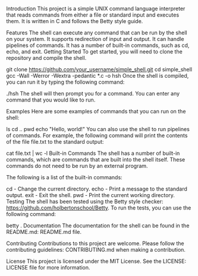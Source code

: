 Introduction
This project is a simple UNIX command language interpreter that reads commands from either a file or standard input and executes them. It is written in C and follows the Betty style guide.

Features
The shell can execute any command that can be run by the shell on your system.
It supports redirection of input and output.
It can handle pipelines of commands.
It has a number of built-in commands, such as cd, echo, and exit.
Getting Started
To get started, you will need to clone the repository and compile the shell.

git clone https://github.com/your_username/simple_shell.git
cd simple_shell
gcc -Wall -Werror -Wextra -pedantic \*.c -o hsh
Once the shell is compiled, you can run it by typing the following command:

./hsh
The shell will then prompt you for a command. You can enter any command that you would like to run.

Examples
Here are some examples of commands that you can run on the shell:

ls
cd ..
pwd
echo "Hello, world!"
You can also use the shell to run pipelines of commands. For example, the following command will print the contents of the file file.txt to the standard output:

cat file.txt | wc -l
Built-in Commands
The shell has a number of built-in commands, which are commands that are built into the shell itself. These commands do not need to be run by an external program.

The following is a list of the built-in commands:

cd - Change the current directory.
echo - Print a message to the standard output.
exit - Exit the shell.
pwd - Print the current working directory.
Testing
The shell has been tested using the Betty style checker: https://github.com/holbertonschool/Betty. To run the tests, you can use the following command:

betty .
Documentation
The documentation for the shell can be found in the README.md: README.md file.

Contributing
Contributions to this project are welcome. Please follow the contributing guidelines: CONTRIBUTING.md when making a contribution.

License
This project is licensed under the MIT License. See the LICENSE: LICENSE file for more information.

